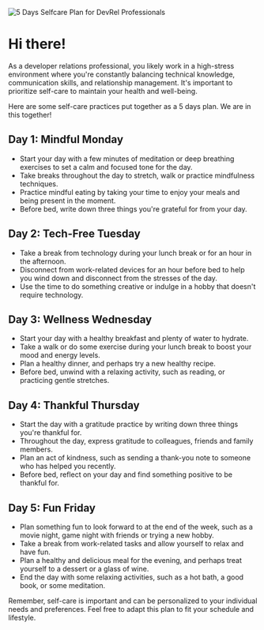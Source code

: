 ![5 Days Selfcare Plan for DevRel Professionals](https://user-images.githubusercontent.com/10005645/226610830-e1ed6601-dbf0-4bae-8ce7-256f72ec745d.jpg)

# Hi there! 

As a developer relations professional, you likely work in a high-stress environment where you're constantly balancing technical knowledge, communication skills, and relationship management. It's important to prioritize self-care to maintain your health and well-being. 

Here are some self-care practices put together as a 5 days plan. We are in this together!

## Day 1: Mindful Monday

- Start your day with a few minutes of meditation or deep breathing exercises to set a calm and focused tone for the day.
- Take breaks throughout the day to stretch, walk or practice mindfulness techniques.
- Practice mindful eating by taking your time to enjoy your meals and being present in the moment.
- Before bed, write down three things you're grateful for from your day.

## Day 2: Tech-Free Tuesday

- Take a break from technology during your lunch break or for an hour in the afternoon.
- Disconnect from work-related devices for an hour before bed to help you wind down and disconnect from the stresses of the day.
- Use the time to do something creative or indulge in a hobby that doesn't require technology.

## Day 3: Wellness Wednesday

- Start your day with a healthy breakfast and plenty of water to hydrate.
- Take a walk or do some exercise during your lunch break to boost your mood and energy levels.
- Plan a healthy dinner, and perhaps try a new healthy recipe.
- Before bed, unwind with a relaxing activity, such as reading, or practicing gentle stretches.

## Day 4: Thankful Thursday

- Start the day with a gratitude practice by writing down three things you're thankful for.
- Throughout the day, express gratitude to colleagues, friends and family members.
- Plan an act of kindness, such as sending a thank-you note to someone who has helped you recently.
- Before bed, reflect on your day and find something positive to be thankful for.

## Day 5: Fun Friday

- Plan something fun to look forward to at the end of the week, such as a movie night, game night with friends or trying a new hobby.
- Take a break from work-related tasks and allow yourself to relax and have fun.
- Plan a healthy and delicious meal for the evening, and perhaps treat yourself to a dessert or a glass of wine.
- End the day with some relaxing activities, such as a hot bath, a good book, or some meditation.

Remember, self-care is important and can be personalized to your individual needs and preferences. Feel free to adapt this plan to fit your schedule and lifestyle.
